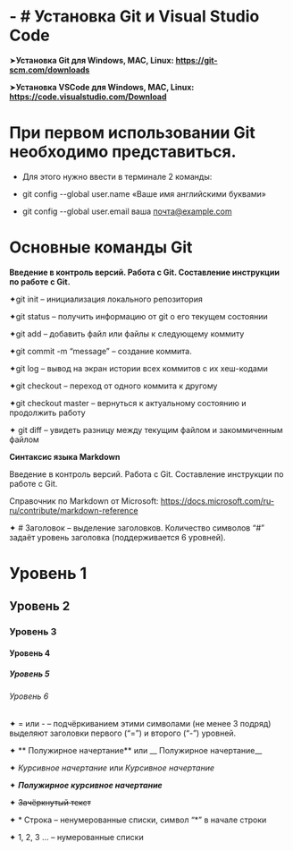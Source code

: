 # - # Установка Git и Visual Studio Code #
➤**Установка Git для Windows, MAC, Linux: https://git-scm.com/downloads**

➤**Установка VSCode для Windows, MAC, Linux: https://code.visualstudio.com/Download**

# При первом использовании Git необходимо представиться.

* Для этого нужно ввести в терминале 2 команды:

 * git config --global user.name «Ваше имя английскими буквами»
  
 * git config --global user.email ваша почта@example.com
 # Основные команды Git
**Введение в контроль версий. Работа с Git. Составление инструкции по работе с Git.**

 ✦git init – инициализация локального репозитория

 ✦git status – получить информацию от git о его текущем состоянии

 ✦git add – добавить файл или файлы к следующему коммиту

 ✦git commit -m “message” – создание коммита.

✦git log – вывод на экран истории всех коммитов с их хеш-кодами

✦git checkout – переход от одного коммита к другому

✦git checkout master – вернуться к актуальному состоянию и продолжить работу

✦ git diff – увидеть разницу между текущим файлом и закоммиченным файлом

**Синтаксис языка Markdown**

Введение в контроль версий. Работа с Git. Составление инструкции по работе с Git.

Справочник по Markdown от Microsoft:
https://docs.microsoft.com/ru-ru/contribute/markdown-reference

✦ # Заголовок – выделение заголовков. Количество символов “#” задаёт уровень заголовка 
(поддерживается 6 уровней).
# Уровень 1
## Уровень 2
### Уровень 3
#### Уровень 4
##### Уровень 5
###### Уровень 6

✦ = или - – подчёркиванием этими символами (не менее 3 подряд) выделяют заголовки первого 
(“=”) и второго (“-”) уровней.

✦ ** Полужирное начертание** или __ Полужирное начертание__

✦ *Курсивное начертание* или _Курсивное начертание_

✦ ***Полужирное курсивное начертание***

✦ ~~Зачёркнутый текст~~

✦ * Строка – ненумерованные списки, символ “*” в начале строки

✦ 1, 2, 3 … – нумерованные списки
